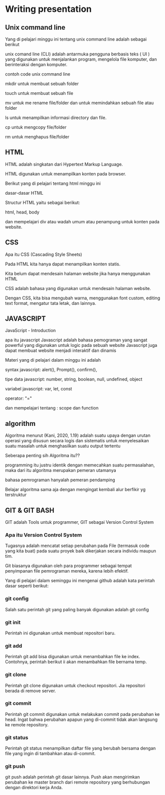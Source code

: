 # Writing presentation

## Unix command line
Yang di pelajari minggu ini tentang unix command line adalah sebagai berikut

unix comand line (CLI) adalah antarmuka pengguna berbasis teks ( UI ) yang digunakan untuk menjalankan program, mengelola file komputer, dan berinteraksi dengan komputer.

contoh code unix command line

mkdir untuk membuat sebuah folder

touch untuk membuat sebuah file

mv untuk me rename file/folder dan untuk memindahkan sebuah file atau folder

ls untuk menampilkan informasi directory dan file.

cp untuk mengcopy file/folder

rm untuk menghapus file/folder


## HTML
HTML adalah singkatan dari Hypertext Markup Language.

HTML digunakan untuk menampilkan konten pada browser. 

Berikut yang di pelajari tentang html minggu ini

dasar-dasar HTML

Structur HTML yaitu sebagai berikut:

html, head, body

dan mempelajari div atau wadah umum atau penampung untuk konten pada website. 

## CSS
Apa itu CSS (Cascading Style Sheets)

Pada HTML kita hanya dapat menampilkan konten statis. 

Kita belum dapat mendesain halaman website jika hanya menggunakan HTML

CSS adalah bahasa yang digunakan untuk mendesain halaman website.

Dengan CSS, kita bisa mengubah warna, menggunakan font custom, editing text format, mengatur tata letak, dan lainnya.

## JAVASCRIPT
JavaScript - Introduction

apa itu javascript
Javascript adalah bahasa pemograman yang sangat powerful yang digunakan untuk logic pada sebuah website
Javascript juga dapat membuat website menjadi interaktif dan dinamis

Materi yang di pelajari dalam minggu ini adalah

syntax javascript:
alert(),
Prompt(),
confirm(),

tipe data javascript:
number,
string,
boolean,
null,
undefined,
object

variabel javascript:
var, let, const

operator: "="

dan mempelajari tentang : scope dan function


## algorithm

Algoritma menurut (Kani, 2020, 1.19) adalah suatu upaya dengan urutan operasi yang disusun secara logis dan sistematis untuk menyelesaikan suatu masalah untuk menghasilkan suatu output tertentu

Seberapa penting sih Algoritma itu??

programming itu justru identik dengan memecahkan suatu permasalahan, maka dari itu algoritma merupakan pemeran utamanya

bahasa pemrograman hanyalah 
pemeran pendamping

Belajar algoritma sama aja dengan mengingat kembali alur berfikir yg terstruktur


## GIT & GIT BASH

GIT adalah Tools untuk programmer,
GIT sebagai Version Control System

### Apa itu Version Control System

Tugasnya adalah mencatat setiap perubahan pada File (termasuk code yang kita buat) pada suatu proyek baik dikerjakan secara individu maupun tim.

Git biasanya digunakan oleh para programmer sebagai tempat penyimpanan file pemrograman mereka, karena lebih efektif.


Yang di pelajari dalam seminggu ini mengenai github adalah kata perintah dasar seperti berikut:

### git config
Salah satu perintah git yang paling banyak digunakan adalah git config

### git init
Perintah ini digunakan untuk membuat repositori baru.

### git add
Perintah git add bisa digunakan untuk menambahkan file ke index. Contohnya, perintah berikut ii akan menambahkan file bernama temp.

### git clone
Perintah git clone digunakan untuk checkout repositori. Jia repositori berada di remove server.

### git commit
Perintah git commit digunakan untuk melakukan commit pada perubahan ke head. Ingat bahwa perubahan apapun yang di-commit tidak akan langsung ke remote repository.

### git status
Perintah git status menampilkan daftar file yang berubah bersama dengan file yang ingin di tambahkan atau di-commit.

### git push
git push adalah perintah git dasar lainnya. Push akan mengirimkan perubahan ke master branch dari remote repository yang berhubungan dengan direktori kerja Anda.
